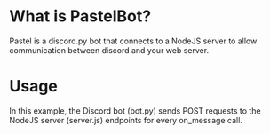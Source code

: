 # What is PastelBot?
Pastel is a discord.py bot that connects to a NodeJS server to allow communication between discord and your web server.

# Usage
In this example, the Discord bot (bot.py) sends POST requests to the NodeJS server (server.js) endpoints for every on_message call.
